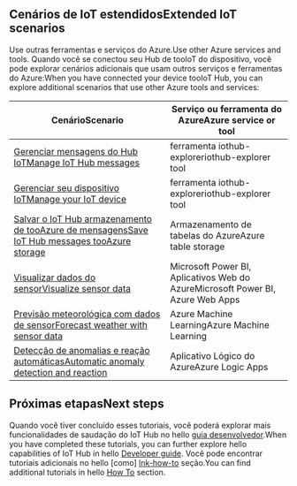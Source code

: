## <a name="extended-iot-scenarios"></a><span data-ttu-id="e91f2-101">Cenários de IoT estendidos</span><span class="sxs-lookup"><span data-stu-id="e91f2-101">Extended IoT scenarios</span></span>

<span data-ttu-id="e91f2-102">Use outras ferramentas e serviços do Azure.</span><span class="sxs-lookup"><span data-stu-id="e91f2-102">Use other Azure services and tools.</span></span> <span data-ttu-id="e91f2-103">Quando você se conectou seu Hub de tooIoT do dispositivo, você pode explorar cenários adicionais que usam outros serviços e ferramentas do Azure:</span><span class="sxs-lookup"><span data-stu-id="e91f2-103">When you have connected your device tooIoT Hub, you can explore additional scenarios that use other Azure tools and services:</span></span>

| <span data-ttu-id="e91f2-104">Cenário</span><span class="sxs-lookup"><span data-stu-id="e91f2-104">Scenario</span></span>                                                   | <span data-ttu-id="e91f2-105">Serviço ou ferramenta do Azure</span><span class="sxs-lookup"><span data-stu-id="e91f2-105">Azure service or tool</span></span>              |
|----------------------------------------------------------- |------------------------------------|
| <span data-ttu-id="e91f2-106">[Gerenciar mensagens do Hub IoT][Mg_IoT_Hub_Msg]</span><span class="sxs-lookup"><span data-stu-id="e91f2-106">[Manage IoT Hub messages][Mg_IoT_Hub_Msg]</span></span>                  | <span data-ttu-id="e91f2-107">ferramenta iothub-explorer</span><span class="sxs-lookup"><span data-stu-id="e91f2-107">iothub-explorer tool</span></span>               |
| <span data-ttu-id="e91f2-108">[Gerenciar seu dispositivo IoT][Mg_IoT_Dv]</span><span class="sxs-lookup"><span data-stu-id="e91f2-108">[Manage your IoT device][Mg_IoT_Dv]</span></span>                        | <span data-ttu-id="e91f2-109">ferramenta iothub-explorer</span><span class="sxs-lookup"><span data-stu-id="e91f2-109">iothub-explorer tool</span></span>               |
| <span data-ttu-id="e91f2-110">[Salvar o IoT Hub armazenamento de tooAzure de mensagens][Sv_IoT_Msg_Stor]</span><span class="sxs-lookup"><span data-stu-id="e91f2-110">[Save IoT Hub messages tooAzure storage][Sv_IoT_Msg_Stor]</span></span>  | <span data-ttu-id="e91f2-111">Armazenamento de tabelas do Azure</span><span class="sxs-lookup"><span data-stu-id="e91f2-111">Azure table storage</span></span>                |
| <span data-ttu-id="e91f2-112">[Visualizar dados do sensor][Vis_Data]</span><span class="sxs-lookup"><span data-stu-id="e91f2-112">[Visualize sensor data][Vis_Data]</span></span>                          | <span data-ttu-id="e91f2-113">Microsoft Power BI, Aplicativos Web do Azure</span><span class="sxs-lookup"><span data-stu-id="e91f2-113">Microsoft Power BI, Azure Web Apps</span></span> |
| <span data-ttu-id="e91f2-114">[Previsão meteorológica com dados de sensor][Weather_Forecast]</span><span class="sxs-lookup"><span data-stu-id="e91f2-114">[Forecast weather with sensor data][Weather_Forecast]</span></span>      | <span data-ttu-id="e91f2-115">Azure Machine Learning</span><span class="sxs-lookup"><span data-stu-id="e91f2-115">Azure Machine Learning</span></span>             |
| <span data-ttu-id="e91f2-116">[Detecção de anomalias e reação automáticas][Anomaly_Detect]</span><span class="sxs-lookup"><span data-stu-id="e91f2-116">[Automatic anomaly detection and reaction][Anomaly_Detect]</span></span> | <span data-ttu-id="e91f2-117">Aplicativo Lógico do Azure</span><span class="sxs-lookup"><span data-stu-id="e91f2-117">Azure Logic Apps</span></span>                   |

## <a name="next-steps"></a><span data-ttu-id="e91f2-118">Próximas etapas</span><span class="sxs-lookup"><span data-stu-id="e91f2-118">Next steps</span></span>

<span data-ttu-id="e91f2-119">Quando você tiver concluído esses tutoriais, você poderá explorar mais funcionalidades de saudação do IoT Hub no hello [guia desenvolvedor][lnk-dev-guide].</span><span class="sxs-lookup"><span data-stu-id="e91f2-119">When you have completed these tutorials, you can further explore hello capabilities of IoT Hub in hello [Developer guide][lnk-dev-guide].</span></span> <span data-ttu-id="e91f2-120">Você pode encontrar tutoriais adicionais no hello [como] [ lnk-how-to] seção.</span><span class="sxs-lookup"><span data-stu-id="e91f2-120">You can find additional tutorials in hello [How To][lnk-how-to] section.</span></span>


[Mg_IoT_Hub_Msg]: ../articles/iot-hub/iot-hub-explorer-cloud-device-messaging.md
[Mg_IoT_Dv]: ../articles/iot-hub/iot-hub-device-management-iothub-explorer.md
[Sv_IoT_Msg_Stor]: ../articles/iot-hub/iot-hub-store-data-in-azure-table-storage.md
[Vis_Data]: ../articles/iot-hub/iot-hub-live-data-visualization-in-power-bi.md
[Weather_Forecast]: ../articles/iot-hub/iot-hub-weather-forecast-machine-learning.md
[Anomaly_Detect]: ../articles/iot-hub/iot-hub-monitoring-notifications-with-azure-logic-apps.md
[lnk-dev-guide]: ../articles/iot-hub/iot-hub-devguide.md
[lnk-how-to]: ../articles/iot-hub/iot-hub-how-to.md